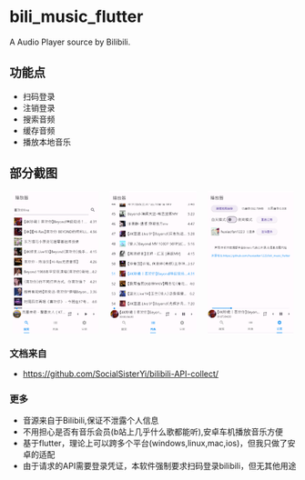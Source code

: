 # bili_music_flutter

A Audio Player source by Bilibili.

## 功能点
- 扫码登录
- 注销登录
- 搜索音频
- 缓存音频
- 播放本地音乐


## 部分截图
<div style="display: flex; justify-content: space-around;">
    <img src="https://github.com/huxiaofan1223/bili_music_flutter/blob/master/screenshots/search.jpg" alt="search" style="width: 30%;margin-right:10px;">
    <img src="https://github.com/huxiaofan1223/bili_music_flutter/blob/master/screenshots/list.jpg" alt="list" style="width: 30%;margin-right:10px;">
    <img src="https://github.com/huxiaofan1223/bili_music_flutter/blob/master/screenshots/setting.jpg" alt="setting" style="width: 30%;">
</div>

### 文档来自
- https://github.com/SocialSisterYi/bilibili-API-collect/

### 更多

- 音源来自于Bilibili,保证不泄露个人信息
- 不用担心是否有音乐会员(b站上几乎什么歌都能听),安卓车机播放音乐方便
- 基于flutter，理论上可以跨多个平台(windows,linux,mac,ios)，但我只做了安卓的适配
- 由于请求的API需要登录凭证，本软件强制要求扫码登录bilibili，但无其他用途
